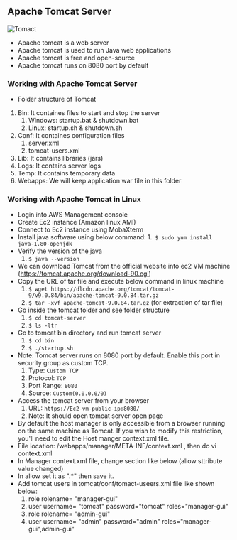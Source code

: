 ## Apache Tomcat Server

![Tomact](https://github.com/Abhinavcode13/DevOpsDrift-Daily/assets/126642111/60449771-86de-4063-a5b5-667553267328)


- Apache tomcat is a web server
- Apache tomcat is used to run Java web applications
- Apache tomcat is free and open-source
- Apache tomcat runs on 8080 port by default

### Working with Apache Tomcat Server
- Folder structure of Tomcat
1. Bin: It containes files to start and stop the server
   1. Windows: startup.bat & shutdown.bat
   2. Linux: startup.sh & shutdown.sh
2. Conf: It containes configuration files
   1. server.xml
   2. tomcat-users.xml
3. Lib: It contains libraries (jars)
4. Logs: It contains server logs
5. Temp: It contains temporary data
6. Webapps: We will keep application war file in this folder

### Working with Apache Tomcat in Linux
- Login into AWS Management console
- Create Ec2 instance (Amazon linux AMI)
- Connect to Ec2 instance using MobaXterm
- Install java software using below command:
  1.` $ sudo yum install java-1.80-openjdk`
- Verify the version of the java
  1. `$ java --version`
- We can download Tomcat from the official website into ec2 VM machine (https://tomcat.apache.org/download-90.cgi)
- Copy the URL of tar file and execute below command in linux machine
  1. `$ wget https://dlcdn.apache.org/tomcat/tomcat-9/v9.0.84/bin/apache-tomcat-9.0.84.tar.gz`
  2. `$ tar -xvf apache-tomcat-9.0.84.tar.gz` (for extraction of tar file)
- Go inside the tomcat folder and see folder structure
  1. `$ cd tomcat-server`
  2. `$ ls -ltr`
- Go to tomcat bin directory and run tomcat server
  1. `$ cd bin`
  2. `$ ./startup.sh`
- Note: Tomcat server runs on 8080 port by default. Enable this port in security group as custom TCP.
  1. Type: `Custom TCP`
  2. Protocol: `TCP`
  3. Port Range: `8080`
  4. Source: `Custom(0.0.0.0/0)`
- Access the tomcat server from your browser
  1. URL: `https://Ec2-vm-public-ip:8080/`
  2. Note: It should open tomcat server open page
- By default the host manager is only accessible from a browser running on the same machine as Tomcat. If you wish to modify this restriction, you'll need to edit the Host manger context.xml file.
- File location: <tomcat>/webapps/manager/META-INF/context.xml , then do vi context.xml
- In Manager context.xml file, change <Value> section like below (allow sttribute value changed)
- In allow set it as ".*" then save it.
- Add tomcat users in tomcat/conf/tomact-useers.xml file like shown below:
  1. role rolename= "manager-gui"
  2. user username= "tomcat" password="tomcat" roles="manager-gui"
  3. role rolename= "admin-gui"
  4. user username= "admin" password="admin" roles="manager-gui",admin-gui"
